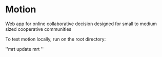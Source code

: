 Motion
======

Web app for online collaborative decision designed for small to medium sized cooperative communities

To test motion locally, run on the root directory:

''mrt update
mrt
''

